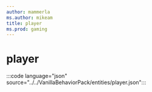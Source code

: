 ```yaml
---
author: mammerla
ms.author: mikeam
title: player
ms.prod: gaming
---
```


# player

:::code language="json" source="../../VanillaBehaviorPack/entities/player.json":::
